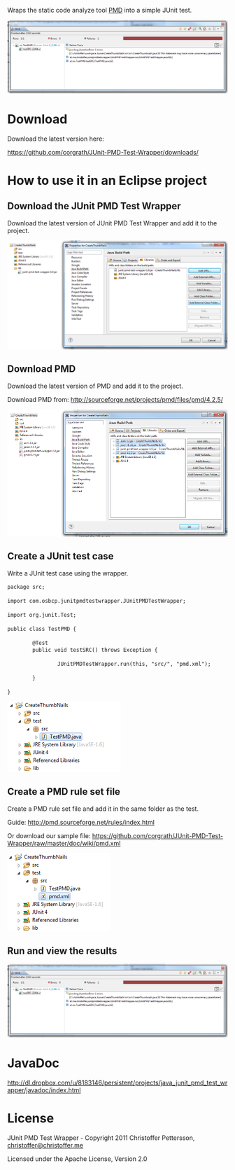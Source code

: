 Wraps the static code analyze tool [PMD](http://pmd.sourceforge.net/) into a simple JUnit test. 

![alt text](https://github.com/corgrath/JUnit-PMD-Test-Wrapper/raw/master/doc/wiki/results.png "The JUnit results in Eclipse")


Download
========================================
Download the latest version here:

https://github.com/corgrath/JUnit-PMD-Test-Wrapper/downloads/


How to use it in an Eclipse project
========================================

Download the JUnit PMD Test Wrapper
----------------------------------------

Download the latest version of JUnit PMD Test Wrapper and add it to the project. 

![alt text](https://github.com/corgrath/JUnit-PMD-Test-Wrapper/raw/master/doc/wiki/download_wrapper.png "Download JUnit-PMD-Test-Wrapper and add it to Eclipse")

Download PMD
----------------------------------------

Download the latest version of PMD and add it to the project.

Download PMD from: http://sourceforge.net/projects/pmd/files/pmd/4.2.5/ 

![alt text](https://github.com/corgrath/JUnit-PMD-Test-Wrapper/raw/master/doc/wiki/download_pmd.png "Download PNG and add it to Eclipse")

Create a JUnit test case
----------------------------------------

Write a JUnit test case using the wrapper.

	package src;
	
	import com.osbcp.junitpmdtestwrapper.JUnitPMDTestWrapper;
	
	import org.junit.Test;
	
	public class TestPMD {
	
	        @Test
	        public void testSRC() throws Exception {
	
	                JUnitPMDTestWrapper.run(this, "src/", "pmd.xml");
	
	        }
	
	}
	
![alt text](https://github.com/corgrath/JUnit-PMD-Test-Wrapper/raw/master/doc/wiki/create_pmd_test.png "Create the JUnit test in Eclipse")

Create a PMD rule set file
----------------------------------------

Create a PMD rule set file and add it in the same folder as the test.

Guide: http://pmd.sourceforge.net/rules/index.html

Or download our sample file: https://github.com/corgrath/JUnit-PMD-Test-Wrapper/raw/master/doc/wiki/pmd.xml

![alt text](https://github.com/corgrath/JUnit-PMD-Test-Wrapper/raw/master/doc/wiki/add_pmd_file.png "Create the rule files for PMD")

Run and view the results
----------------------------------------

![alt text](https://github.com/corgrath/JUnit-PMD-Test-Wrapper/raw/master/doc/wiki/results.png "The JUnit results in Eclipse")

JavaDoc
========================================

http://dl.dropbox.com/u/8183146/persistent/projects/java_junit_pmd_test_wrapper/javadoc/index.html

License
========================================

JUnit PMD Test Wrapper - Copyright 2011 Christoffer Pettersson, christoffer@christoffer.me

Licensed under the Apache License, Version 2.0